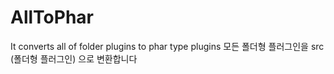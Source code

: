 # AllToPhar
It converts all of folder plugins to phar type plugins
모든 폴더형 플러그인을 src (폴더형 플러그인) 으로 변환합니다
